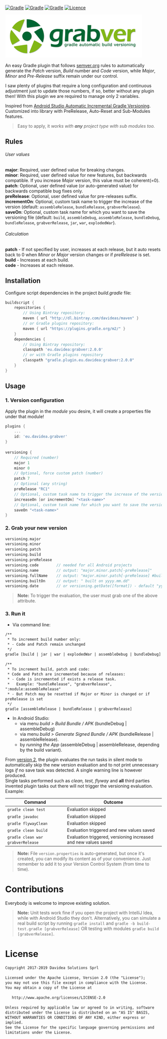 [![Gradle](https://img.shields.io/badge/Gradle-Plugin-green.svg)](https://plugins.gradle.org/plugin/eu.davidea.grabver)
[![Gradle](https://img.shields.io/badge/Android-√-darkgreen.svg)](https://developer.android.com)
[![Gradle](https://img.shields.io/badge/Spring_Boot-√-darkgreen.svg)](https://spring.io/projects/spring-boot)
[![Licence](https://img.shields.io/badge/Licence-Apache2-blue.svg)](http://www.apache.org/licenses/LICENSE-2.0)

![Logo](./art/grabver.png)

An easy Gradle plugin that follows [semver.org](http://semver.org/) rules to
automatically generate the _Patch_ version, _Build_ number and _Code_ version, while _Major_,
_Minor_ and _Pre-Release_ suffix remain under our control.

I saw plenty of plugins that require a long configuration and continuous adjustment just to update
those numbers, if so, better without any plugin then! With this plugin we are required to manage
only 2 variables.

Inspired from <a href='https://andreborud.com/android-studio-automatic-incremental-gradle-versioning/'>Android Studio
Automatic Incremental Gradle Versioning</a>. Customized into library with PreRelease, Auto-Reset and Sub-Modules features.</p>

> Easy to apply, it _works with **any** project type with sub modules too._

## Rules
###### User values
**major**: Required, user defined value for breaking changes.<br>
**minor**: Required, user defined value for new features, but backwards compatible. If you increase _Major_ version, this value must be coherent(=0).<br>
**patch**: Optional, user defined value (or auto-generated value) for backwards compatible bug fixes only.<br>
**preRelease**: Optional, user defined value for pre-releases suffix.<br>
**incrementOn**: Optional, custom task name to trigger the increase of the version (default: `assembleRelease`, `bundleRelease`, `grabverRelease`).<br>
**saveOn**: Optional, custom task name for which you want to save the versioning file (default: `build`, `assembleDebug`, `assembleRelease`, `bundleDebug`, `bundleRelease`, `grabverRelease`, `jar`, `war`, `explodedWar`).

###### Calculation
**patch** - If not specified by user, increases at each release, but it auto resets back to 0 when _Minor_ or _Major_ version changes or if _preRelease_ is set.<br>
**build** - Increases at each build.<br>
**code** - Increases at each release.

## Installation
Configure script dependencies in the project _build.gradle_ file:
``` gradle
buildscript {
    repositories {
        // Using Bintray repository:
        maven { url "http://dl.bintray.com/davideas/maven" }
        // or Gradle plugins repository:
        maven { url "https://plugins.gradle.org/m2/" }
    }
    dependencies {
        // Using Bintray repository:
        classpath 'eu.davidea:grabver:2.0.0'
        // or with Gradle plugins repository
        classpath "gradle.plugin.eu.davidea:grabver:2.0.0"
    }
}
```

## Usage
### 1. Version configuration
Apply the plugin in the _module_ you desire, it will create a properties file under that module!
``` gradle
plugins {
    ...
    id: 'eu.davidea.grabver'
}

versioning {
    // Required (number)
    major 1
    minor 0
    // Optional, force custom patch (number)
    patch 7
    // Optional (any string)
    preRelease "RC1"
    // Optional, custom task name to trigger the increase of the version
    increaseOn [or incrementOn] "<task-name>"
    // Optional, custom task name for which you want to save the versioning file
    saveOn "<task-name>"
}
```

### 2. Grab your new version
``` gradle 
versioning.major
versioning.minor
versioning.patch
versioning.build
versioning.preRelease
versioning.code        // needed for all Android projects
versioning.name        // output: "major.minor.patch[-preRelease]"
versioning.fullName    // output: "major.minor.patch[-preRelease] #build built on yyyy.mm.dd"
versioning.builtOn     // output: " built on yyyy.mm.dd"
versioning.date        // or versioning.getDate([format]) - default "yyyy.mm.dd"
```
> **Note:** To trigger the evaluation, the user must grab one of the above attribute.

### 3. Run it
- Via command line:
```
/**
 * To increment build number only:
 * - Code and Patch remain unchanged
 */
gradle [build | jar | war | explodedWar | assembleDebug | bundleDebug]

/**
 * To increment build, patch and code:
 * Code and Patch are incremented because of releases:
 * - Code is incremented if exists a release task.
 *   Example: "bundleRelease", "grabverRelease", ":module:assembleRelease"
 * - But Patch may be resetted if Major or Minor is changed or if preRelease is set
 */
gradle [assembleRelease | bundleRelease | grabverRelease]
```
- In Android Studio:
  - via menu _build > Build Bundle / APK_ (bundleDebug | assembleDebug)
  - via menu _build > Generate Signed Bundle / APK_ (bundleRelease | assembleRelease).
  - by _running the App_ (assembleDebug | assembleRelease, depending by the build variant).

From [version 2](https://github.com/davideas/GrabVer/releases/tag/2.0.0), the plugin evaluates the run tasks
in silent mode to automatically skip the new version evaluation and to not print unnecessary logs _if_ no save task
was detected. A single warning line is however produced.<br>
Single tasks performed such as _clean, test, flyway_ and **all** third parties invented plugin
tasks out there will not trigger the versioning evaluation. Example:

|Command|Outcome|
|---|---|
|`gradle clean test`|Evaluation skipped|
|`gradle javadoc`|Evaluation skipped|
|`gradle flywayClean`|Evaluation skipped|
|`gradle clean build`|Evaluation triggered and new values saved|
|`gradle clean war grabverRelease`|Evaluation triggered, versioning increased and new values saved|

> **Note:** File `version.properties` is auto-generated, but once it's created, you can modify its content
as of your convenience. Just remember to add it to your Version Control System (from time to time).

# Contributions
Everybody is welcome to improve existing solution.

> **Note:** Unit tests work fine if you open the project with IntelliJ Idea, while with Android Studio
they don't. Alternatively, you can simulate a real build script by running `gradle install`
and `gradle -b build-test.gradle [grabverRelease]` OR testing with modules `gradle build [grabverRelease]`.

# License

    Copyright 2017-2019 Davidea Solutions Sprl

    Licensed under the Apache License, Version 2.0 (the "License");
    you may not use this file except in compliance with the License.
    You may obtain a copy of the License at

       http://www.apache.org/licenses/LICENSE-2.0

    Unless required by applicable law or agreed to in writing, software
    distributed under the License is distributed on an "AS IS" BASIS,
    WITHOUT WARRANTIES OR CONDITIONS OF ANY KIND, either express or implied.
    See the License for the specific language governing permissions and
    limitations under the License.